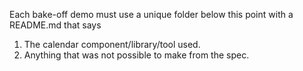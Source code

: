 Each bake-off demo must use a unique folder below this point with a README.md that says

1. The calendar component/library/tool used.
2. Anything that was not possible to make from the spec.
